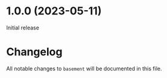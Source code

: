 # 1.0.0 (2023-05-11)

Initial release

# Changelog

All notable changes to `basement` will be documented in this file.
